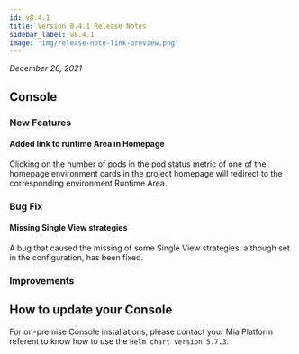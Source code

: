 ```yaml
---
id: v8.4.1
title: Version 8.4.1 Release Notes
sidebar_label: v8.4.1
image: "img/release-note-link-preview.png"
---
```


_December 28, 2021_

## Console

### New Features

#### Added link to runtime Area in Homepage

Clicking on the number of pods in the pod status metric of one of the homepage environment cards in the project homepage will redirect to the corresponding environment Runtime Area.

### Bug Fix

#### Missing Single View strategies

A bug that caused the missing of some Single View strategies, although set in the configuration, has been fixed.

### Improvements



## How to update your Console

For on-premise Console installations, please contact your Mia Platform referent to know how to use the `Helm chart version 5.7.3`.
